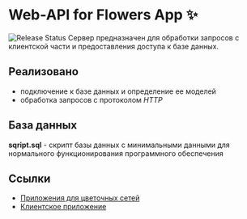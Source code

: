 # Web-API for Flowers App ✨
![Release Status](https://img.shields.io/badge/version-1.0-lightgrey)
Сервер предназначен для обработки запросов с клиентской части и предоставления доступа к базе данных.
## Реализовано
- подключение к базе данных и определение ее моделей
- обработка запросов с протоколом *HTTP*
## База данных
__sqript.sql__ - скрипт базы данных с минимальными данными для нормального функционирования программного обеспечения
## Ссылки
- [Приложения для цветочных сетей](https://github.com/ermeevar/FlowerUI)
- [Клиентское приложение](https://github.com/ermeevar/FlowerUserUI)
